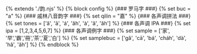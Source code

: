 {% extends './韵.njs' %}
{% block config %}
  {### 罗马字 ###}
  {% set buc = "a" %}
  {### 戚林八音韵字 ###}
  {% set qilin = "嘉" %}
  {### 各声调拼法 ###}
  {% set tones = ['ă', 'ā', 'á', 'ăh', 'à', 'â', 'ăh'] %}
  {### 各声调 IPA ###}
  {% set ipa = [1,2,3,4,5,6,7] %}
  {### 各声调例字 ###}
  {% set sample = ['家', '早','霸','冊','茶','夏','白'] %}
  {% set samplebuc = ['gă', 'cā', 'bá', 'cháh', 'dà', 'hâ', 'ăh'] %}
{% endblock %}